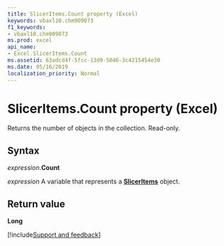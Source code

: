 ```yaml
---
title: SlicerItems.Count property (Excel)
keywords: vbaxl10.chm909073
f1_keywords:
- vbaxl10.chm909073
ms.prod: excel
api_name:
- Excel.SlicerItems.Count
ms.assetid: 63adcd4f-5fcc-13d9-5046-3c4215454e30
ms.date: 05/16/2019
localization_priority: Normal
---
```



# SlicerItems.Count property (Excel)

Returns the number of objects in the collection. Read-only.


## Syntax

_expression_.**Count**

_expression_ A variable that represents a **[SlicerItems](Excel.SlicerItems.md)** object.


## Return value

**Long**




[!include[Support and feedback](~/includes/feedback-boilerplate.md)]